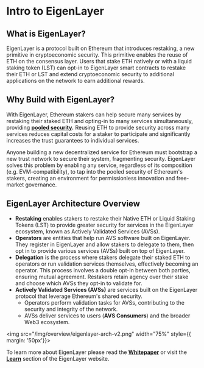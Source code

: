 # Intro to EigenLayer

## What is EigenLayer?

EigenLayer is a protocol built on Ethereum that introduces restaking, a new primitive in cryptoeconomic security. This primitive enables the reuse of ETH on the consensus layer. Users that stake ETH natively or with a liquid staking token (LST) can opt-in to EigenLayer smart contracts to restake their ETH or LST and extend cryptoeconomic security to additional applications on the network to earn additional rewards.

## Why Build with EigenLayer?

With EigenLayer, Ethereum stakers can help secure many services by restaking their staked ETH and opting-in to many services simultaneously, providing [**pooled security**](/eigenlayer/overview/key-terms)**.** Reusing ETH to provide security across many services reduces capital costs for a staker to participate and significantly increases the trust guarantees to individual services.

Anyone building a new decentralized service for Ethereum must bootstrap a new trust network to secure their system, fragmenting security. EigenLayer solves this problem by enabling any service, regardless of its composition (e.g. EVM-compatibility), to tap into the pooled security of Ethereum's stakers, creating an environment for permissionless innovation and free-market governance.


## EigenLayer Architecture Overview

- **Restaking** enables stakers to restake their Native ETH or Liquid Staking Tokens (LST) to provide greater security for services in the EigenLayer ecosystem, known as Actively Validated Services (AVSs).
- **Operators** are entities that help run AVS software built on EigenLayer. They register in EigenLayer and allow stakers to delegate to them, then opt in to provide various services (AVSs) built on top of EigenLayer.
- **Delegation** is the process where stakers delegate their staked ETH to operators or run validation services themselves, effectively becoming an operator. This process involves a double opt-in between both parties, ensuring mutual agreement. Restakers retain agency over their stake and choose which AVSs they opt-in to validate for.
- **Actively Validated Services (AVSs)** are services built on the EigenLayer protocol that leverage Ethereum's shared security.
    - Operators perform validation tasks for AVSs, contributing to the security and integrity of the network.
    - AVSs deliver services to users (**AVS Consumers**) and the broader Web3 ecosystem.

<img src="/img/overview/eigenlayer-arch-v2.png" width="75%"
    style={{ margin: '50px'}}>
</img>


To learn more about EigenLayer please read the [**Whitepaper**](/EigenLayer_WhitePaper.pdf) or visit the [**Learn**](https://www.eigenlayer.xyz/learn) section of the EigenLayer website.

